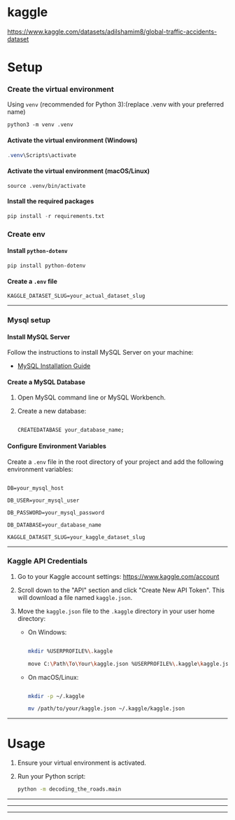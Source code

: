 # kaggle

https://www.kaggle.com/datasets/adilshamim8/global-traffic-accidents-dataset

# Setup

### Create the virtual environment

Using `venv` (recommended for Python 3):(replace .venv with your preferred name)

```
python3 -m venv .venv
```

#### **Activate the virtual environment (Windows)**

```powershell
.venv\Scripts\activate
```

#### Activate the virtual environment (macOS/Linux)

```
source .venv/bin/activate
```

#### Install the required packages

```python
pip install -r requirements.txt
```

### Create env

#### Install `python-dotenv`

`pip install python-dotenv`

#### Create a `.env` file

`KAGGLE_DATASET_SLUG=your_actual_dataset_slug`

---

### Mysql setup

#### Install MySQL Server

Follow the instructions to install MySQL Server on your machine:

- [MySQL Installation Guide](https://dev.mysql.com/doc/mysql-installation-excerpt/5.7/en/)

#### Create a MySQL Database

1. Open MySQL command line or MySQL Workbench.
2. Create a new database:

   ```sql

   CREATEDATABASE your_database_name;

   ```

#### Configure Environment Variables

Create a `.env` file in the root directory of your project and add the following environment variables:

```env

DB=your_mysql_host

DB_USER=your_mysql_user

DB_PASSWORD=your_mysql_password

DB_DATABASE=your_database_name

KAGGLE_DATASET_SLUG=your_kaggle_dataset_slug
```

---

### Kaggle API Credentials

1. Go to your Kaggle account settings: https://www.kaggle.com/account
2. Scroll down to the "API" section and click "Create New API Token". This will download a file named `kaggle.json`.
3. Move the `kaggle.json` file to the `.kaggle` directory in your user home directory:

   - On Windows:

     ```sh

     mkdir %USERPROFILE%\.kaggle

     move C:\Path\To\Your\kaggle.json %USERPROFILE%\.kaggle\kaggle.json

     ```
   - On macOS/Linux:

     ```sh

     mkdir -p ~/.kaggle

     mv /path/to/your/kaggle.json ~/.kaggle/kaggle.json

     ```

---

# Usage

1. Ensure your virtual environment is activated.
2. Run your Python script:

   ```sh
   python -m decoding_the_roads.main
   ```

---

---

---

